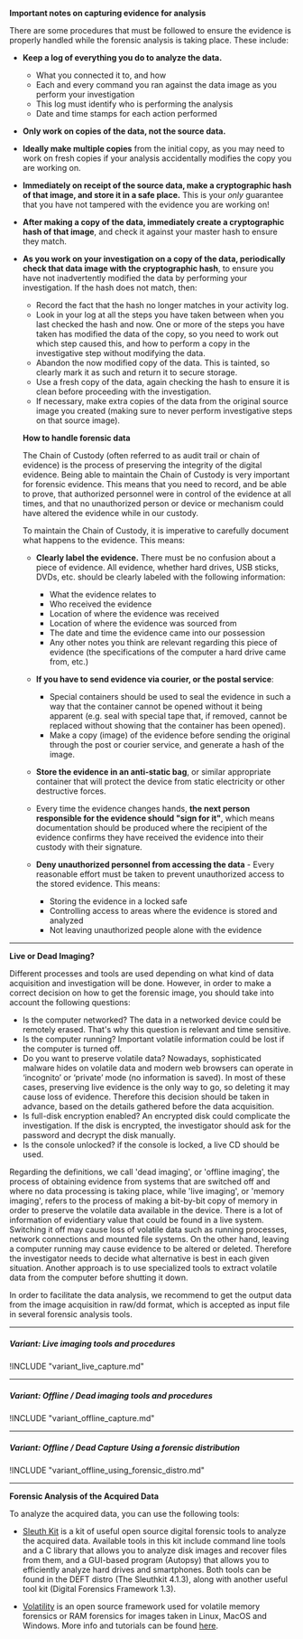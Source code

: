 
**Important notes on capturing evidence for analysis**

There are some procedures that must be followed to ensure the evidence is properly handled while the forensic analysis is taking place. These include:

- **Keep a log of everything you do to analyze the data.**
    - What you connected it to, and how
    - Each and every command you ran against the data image as you perform your investigation
    - This log must identify who is performing the analysis
    - Date and time stamps for each action performed

- **Only work on copies of the data, not the source data.**

- **Ideally make multiple copies** from the initial copy, as you may need to work on fresh copies if your analysis accidentally modifies the copy you are working on.

- **Immediately on receipt of the source data, make a cryptographic hash of that image, and store it in a safe place.** This is your *only* guarantee that you have not tampered with the evidence you are working on!

- **After making a copy of the data, immediately create a cryptographic hash of that image**, and check it against your master hash to ensure they match.

- **As you work on your investigation on a copy of the data, periodically check that data image with the cryptographic hash**, to ensure you have not inadvertently modified the data by performing your investigation. If the hash does not match, then:

    - Record the fact that the hash no longer matches in your activity log.
    - Look in your log at all the steps you have taken between when you last checked the hash and now. One or more of the steps you have taken has modified the data of the copy, so you need to work out which step caused this, and how to perform a copy in the investigative step without modifying the data.
    - Abandon the now modified copy of the data. This is tainted, so clearly mark it as such and return it to secure storage.
    - Use a fresh copy of the data, again checking the hash to ensure it is clean before proceeding with the investigation.
    - If necessary, make extra copies of the data from the original source image you created (making sure to never perform investigative steps on that source image).


    **How to handle forensic data**

    The Chain of Custody (often referred to as audit trail or chain of evidence) is the process of preserving the integrity of the digital evidence. Being able to maintain the Chain of Custody is very important for forensic evidence. This means that you need to record, and be able to prove, that authorized personnel were in control of the evidence at all times, and that no unauthorized person or device or mechanism could have altered the evidence while in our custody.

    To maintain the Chain of Custody, it is imperative to carefully document what happens to the evidence. This means:

    - **Clearly label the evidence.** There must be no confusion about a piece of evidence. All evidence, whether hard drives, USB sticks, DVDs, etc. should be clearly labeled with the following information:

        - What the evidence relates to
        - Who received the evidence
        - Location of where the evidence was received
        - Location of where the evidence was sourced from
        - The date and time the evidence came into our possession
        - Any other notes you think are relevant regarding this piece of evidence (the specifications of the computer a hard drive came from, etc.)

    - **If you have to send evidence via courier, or the postal service**:
        - Special containers should be used to seal the evidence in such a way that the container cannot be opened without it being apparent (e.g. seal with special tape that, if removed, cannot be replaced without showing that the container has been opened).
        - Make a copy (image) of the evidence before sending the original through the post or courier service, and generate a hash of the image.

    - **Store the evidence in an anti-static bag**, or similar appropriate container that will protect the device from static electricity or other destructive forces.

    - Every time the evidence changes hands, **the next person responsible for the evidence should "sign for it"**, which means documentation should be produced where the recipient of the evidence confirms they have received the evidence into their custody with their signature.

    - **Deny unauthorized personnel from accessing the data** - Every reasonable effort must be taken to prevent unauthorized access to the stored evidence. This means:
        - Storing the evidence in a locked safe
        - Controlling access to areas where the evidence is stored and analyzed
        - Not leaving unauthorized people alone with the evidence


* * *

**Live or Dead Imaging?**

Different processes and tools are used depending on what kind of data acquisition and investigation will be done. However, in order to make a correct decision on how to get the forensic image, you should take into account the following questions:

- Is the computer networked? The data in a networked device could be remotely erased. That's why this question is relevant and time sensitive.
- Is the computer running? Important volatile information could be lost if the computer is turned off.
- Do you want to preserve volatile data? Nowadays, sophisticated malware hides on volatile data and modern web browsers can operate in ‘incognito’ or ‘private’ mode (no information is saved). In most of these cases, preserving live evidence is the only way to go, so deleting it may cause loss of evidence. Therefore this decision should be taken in advance, based on the details gathered before the data acquisition.
- Is full-disk encryption enabled? An encrypted disk could complicate the investigation. If the disk is encrypted, the investigator should ask for the password and decrypt the disk manually.
- Is the console unlocked? if the console is locked, a live CD should be used.

Regarding the definitions, we call 'dead imaging', or 'offline imaging', the process of obtaining evidence from systems that are switched off and where no data processing is taking place, while 'live imaging', or 'memory imaging', refers to the process of making a bit-by-bit copy of memory in order to preserve the volatile data available in the device. There is a lot of information of evidentiary value that could be found in a live system. Switching it off may cause loss of volatile data such as running processes, network connections and mounted file systems. On the other hand, leaving a computer running may cause evidence to be altered or deleted. Therefore the investigator needs to decide what alternative is best in each given situation. Another approach is to use specialized tools to extract volatile data from the computer before shutting it down.

In order to facilitate the data analysis, we recommend to get the output data from the image acquisition in raw/dd format, which is accepted as input file in several forensic analysis tools.


___

##### Variant: Live imaging tools and procedures

!INCLUDE "variant_live_capture.md"

___

##### Variant: Offline / Dead imaging tools and procedures

!INCLUDE "variant_offline_capture.md"

___


##### Variant: Offline / Dead Capture Using a forensic distribution

!INCLUDE "variant_offline_using_forensic_distro.md"

___

**Forensic Analysis of the Acquired Data**

To analyze the acquired data, you can use the following tools:

- [Sleuth Kit](http://www.sleuthkit.org/index.php) is a kit of useful open source digital forensic tools to analyze the acquired data. Available tools in this kit include command line tools and a C library that allows you to analyze disk images and recover files from them, and a GUI-based program (Autopsy) that allows you to efficiently analyze hard drives and smartphones. Both tools can be found in the DEFT distro (The Sleuthkit 4.1.3), along with another useful tool kit (Digital Forensics Framework 1.3).

- [Volatility](http://www.volatilityfoundation.org/releases) is an open source framework used for volatile memory forensics or RAM forensics for images taken in Linux, MacOS and Windows. More info and tutorials can be found [here](https://github.com/volatilityfoundation/volatility/wiki).


